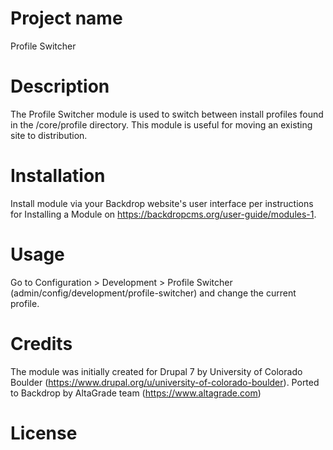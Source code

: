 # Project name

Profile Switcher

# Description

The Profile Switcher module is used to switch between install profiles found in the /core/profile directory. 
This module is useful for moving an existing site to distribution.

# Installation

Install module via your Backdrop website's user interface per instructions for Installing a Module on https://backdropcms.org/user-guide/modules-1.

# Usage 

Go to Configuration > Development > Profile Switcher (admin/config/development/profile-switcher) and change the current profile.

# Credits

The module was initially created for Drupal 7 by University of Colorado Boulder (https://www.drupal.org/u/university-of-colorado-boulder).
Ported to Backdrop by AltaGrade team (https://www.altagrade.com)

# License
